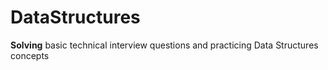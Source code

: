 # DataStructures

__Solving__ basic technical interview questions and practicing Data Structures concepts
